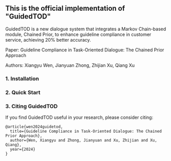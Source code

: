 ## This is the official implementation of "GuidedTOD"

<!-- paper -->

GuidedTOD is a new dialogue system that integrates a Markov Chain-based module, Chained Prior, to enhance guideline compliance in customer service, achieving 20% better accuracy.

Paper: Guideline Compliance in Task-Oriented Dialogue: The Chained Prior Approach

Authors: Xiangyu Wen, Jianyuan Zhong, Zhijian Xu, Qiang Xu

### 1. Installation

### 2. Quick Start

### 3. Citing GuidedTOD

If you find GuidedTOD useful in your research, please consider citing:

```
@article{wen2024guidetod,
  title={Guideline Compliance in Task-Oriented Dialogue: The Chained Prior Approach},
  author={Wen, Xiangyu and Zhong, Jianyuan and Xu, Zhijian and Xu, Qiang},
  year={2024}
}
```
